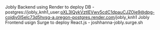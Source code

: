Jobly Backend using Render to deploy DB - postgres://jobly_knh1_user:oXL3lQykVztlEVwv5cdC1dpauCJZOje9@dpg-cojdjv0l5elc73d5hvsg-a.oregon-postgres.render.com/jobly_knh1
Jobly Frontend usign Surge to deploy React.js - joshhanna-jobly.surge.sh
